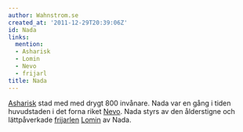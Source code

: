 ```yaml
---
author: Wahnstrom.se
created_at: '2011-12-29T20:39:06Z'
id: Nada
links:
  mention:
  - Asharisk
  - Lomin
  - Nevo
  - frijarl
title: Nada
---
```


[Asharisk] stad med med drygt 800 invånare. Nada var en gång i tiden huvudstaden i det forna riket
[Nevo]. Nada styrs av den ålderstigne och lättpåverkade [frijarlen][] [Lomin] av Nada.

  [Asharisk]: Asharisk
  [Nevo]: Nevo
  [frijarlen]: frijarl
  [Lomin]: Lomin